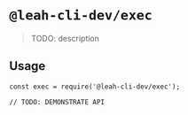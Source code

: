 # `@leah-cli-dev/exec`

> TODO: description

## Usage

```
const exec = require('@leah-cli-dev/exec');

// TODO: DEMONSTRATE API
```
